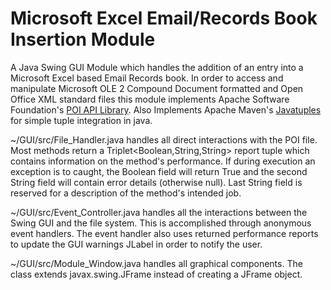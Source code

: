# Microsoft Excel Email/Records Book Insertion Module

A Java Swing GUI Module which handles the addition of an entry into a Microsoft Excel based Email Records book. In order to access and manipulate Microsoft OLE 2 Compound Document formatted and Open Office XML standard files this module implements Apache Software Foundation's [POI API Library](https://poi.apache.org/). Also Implements Apache Maven's [Javatuples](http://www.javatuples.org/) for simple tuple integration in java. 

~/GUI/src/File_Handler.java handles all direct interactions with the POI file. Most methods return a Triplet<Boolean,String,String> report tuple which contains information on the method's performance. If during execution an exception is to caught, the Boolean field will return True and the second String field will contain error details (otherwise null). Last String field is reserved for a description of the method's intended job.  

~/GUI/src/Event_Controller.java handles all the interactions between the Swing GUI and the file system. This is accomplished through anonymous event handlers. The event handler also uses returned performance reports to update the GUI warnings JLabel in order to notify the user. 


~/GUI/src/Module_Window.java handles all graphical components. The class extends javax.swing.JFrame instead of creating a JFrame object. 











